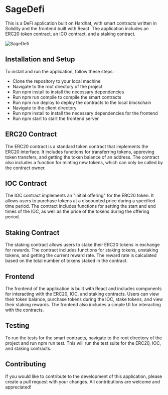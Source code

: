# SageDefi
This is a DeFi application built on Hardhat, with smart contracts written in Solidity and the frontend built with React. The application includes an ERC20 token contract, an ICO contract, and a staking contract.

![SageDefi](https://sage-defi.vercel.app/static/media/about_img01.92aec9a4de2f58631598.png)

## Installation and Setup
To install and run the application, follow these steps:

* Clone the repository to your local machine
* Navigate to the root directory of the project
* Run npm install to install the necessary dependencies
* Run npm run compile to compile the smart contracts
* Run npm run deploy to deploy the contracts to the local blockchain
* Navigate to the client directory
* Run npm install to install the necessary dependencies for the frontend
* Run npm start to start the frontend server


## ERC20 Contract
The ERC20 contract is a standard token contract that implements the ERC20 interface. It includes functions for transferring tokens, approving token transfers, and getting the token balance of an address. The contract also includes a function for minting new tokens, which can only be called by the contract owner.

## IOC Contract
The IOC contract implements an "initial offering" for the ERC20 token. It allows users to purchase tokens at a discounted price during a specified time period. The contract includes functions for setting the start and end times of the IOC, as well as the price of the tokens during the offering period.

## Staking Contract
The staking contract allows users to stake their ERC20 tokens in exchange for rewards. The contract includes functions for staking tokens, unstaking tokens, and getting the current reward rate. The reward rate is calculated based on the total number of tokens staked in the contract.

## Frontend
The frontend of the application is built with React and includes components for interacting with the ERC20, IOC, and staking contracts. Users can view their token balance, purchase tokens during the IOC, stake tokens, and view their staking rewards. The frontend also includes a simple UI for interacting with the contracts.

## Testing
To run the tests for the smart contracts, navigate to the root directory of the project and run npm run test. This will run the test suite for the ERC20, IOC, and staking contracts.

## Contributing
If you would like to contribute to the development of this application, please create a pull request with your changes. All contributions are welcome and appreciated!




